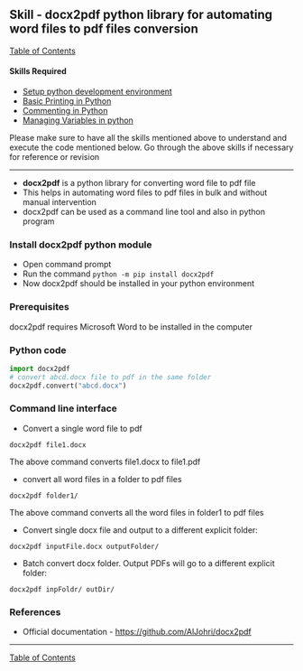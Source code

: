 ## Skill - docx2pdf python library for automating word files to pdf files conversion

[Table of Contents](https://nagasudhir.blogspot.com/2020/04/taming-python-table-of-contents.html)

#### Skills Required
* [Setup python development environment](https://nagasudhir.blogspot.com/2020/04/setup-python-development-environment_14.html)
* [Basic Printing in Python](https://nagasudhir.blogspot.com/2020/04/basic-printing-in-python.html)
* [Commenting in Python](https://nagasudhir.blogspot.com/2020/04/comments-in-python.html)
* [Managing Variables in python](https://nagasudhir.blogspot.com/2020/04/managing-variables-in-python.html)

Please make sure to have all the skills mentioned above to understand and execute the code mentioned below. Go through the above skills if necessary for reference or revision

<hr/>

* **docx2pdf** is a python library for converting word file to pdf file
* This helps in automating word files to pdf files in bulk and without manual intervention 
* docx2pdf can be used as a command line tool and also in python program

### Install docx2pdf python module
* Open command prompt
* Run the command ```python -m pip install docx2pdf```
* Now docx2pdf should be installed in your python environment

### Prerequisites
docx2pdf requires Microsoft Word to be installed in the computer

### Python code
```python
import docx2pdf
# convert abcd.docx file to pdf in the same folder
docx2pdf.convert("abcd.docx")

```

### Command line interface
* Convert a single word file to pdf
```batch
docx2pdf file1.docx
```
The above command converts file1.docx to file1.pdf 
* convert all word files in a folder to pdf files
```batch
docx2pdf folder1/
```
The above command converts all the word files in folder1 to pdf files
* Convert single docx file and output to a different explicit folder:
```batch
docx2pdf inputFile.docx outputFolder/
```
* Batch convert docx folder. Output PDFs will go to a different explicit folder:
```batch
docx2pdf inpFoldr/ outDir/
```

### References
* Official documentation - https://github.com/AlJohri/docx2pdf

<hr/>

[Table of Contents](https://nagasudhir.blogspot.com/2020/04/taming-python-table-of-contents.html)




<!--stackedit_data:
eyJoaXN0b3J5IjpbMjExNjYwMzk2OSwtMTY3NjM2NjE4MywtMT
A0MjM3MTU4NV19
-->